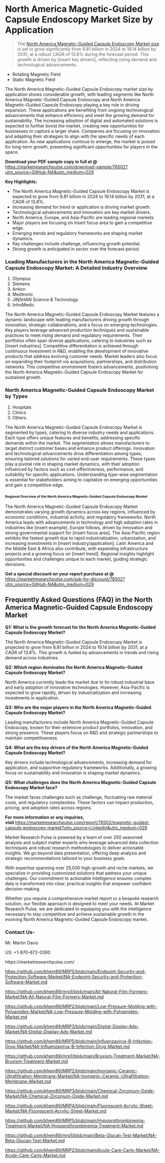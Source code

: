 <h1>North America Magnetic-Guided Capsule Endoscopy Market&nbsp;Size by Application</h1><blockquote><p>The <a href="https://marketresearchpulse.com/download-sample/78502?utm_source=GitHub-NA&amp;utm_medium=029">North America Magnetic-Guided Capsule Endoscopy Market size</a> is set to grow significantly from 8.81 billion in 2024 to 19.14 billion by 2031, at a robust CAGR of 13.8% during the forecast period. This growth is driven by [insert key drivers], reflecting rising demand and technological advancements.</p></blockquote><ul><li>Rotating Magnetic Field<li> Static Magnetic Field</li></ul><p>The North America Magnetic-Guided Capsule Endoscopy market size by application shows considerable growth, with leading segments like North America Magnetic-Guided Capsule Endoscopy and North America Magnetic-Guided Capsule Endoscopy playing a key role in driving expansion. These applications are benefiting from ongoing technological advancements that enhance efficiency and meet the growing demand for sustainability. The increasing adoption of digital and automated solutions is expected to further boost the market, creating new opportunities for businesses to capture a larger share. Companies are focusing on innovation and adapting their strategies to align with the specific needs of each application. As new applications continue to emerge, the market is poised for long-term growth, presenting significant opportunities for players in the space.</p><p><strong>Download your PDF sample copy in full at @ </strong><a href="https://marketresearchpulse.com/download-sample/78502?utm_source=GitHub-NA&amp;utm_medium=029">https://marketresearchpulse.com/download-sample/78502?utm_source=GitHub-NA&amp;utm_medium=029</a></p><p><strong>Key Highlights: </strong></p><ul><li>The North America Magnetic-Guided Capsule Endoscopy Market is expected to grow from 8.81 billion in 2024 to 19.14 billion by 2031, at a CAGR of 13.8%.</li><li>Increasing demand for trend or application is driving market growth.</li><li>Technological advancements and innovation are key market drivers.</li><li>North America, Europe, and Asia-Pacific are leading regional markets.</li><li>Major players are focusing on insert focus area to gain a competitive edge.</li><li>Emerging trends and regulatory frameworks are shaping market dynamics.</li><li>Key challenges include challenge, influencing growth potential.</li><li>Strong growth is anticipated in sector over the forecast period.</li></ul><h3>Leading Manufacturers in the North America Magnetic-Guided Capsule Endoscopy Market: A Detailed Industry Overview</h3><ol><li>Olympus</li><li>Siemens</li><li>Ankon</li><li>Medtronic</li><li>JINSHAN Science & Technology</li><li>IntroMedic</li></ol><div class="flex max-w-full flex-col flex-grow"><div class="min-h-8 text-message flex w-full flex-col items-end gap-2 whitespace-normal break-words [.text-message+&amp;]:mt-5" dir="auto" data-message-author-role="assistant" data-message-id="fd8432e4-4910-450d-b182-61b7bfb0a01f" data-message-model-slug="gpt-4o"><div class="flex w-full flex-col gap-1 empty:hidden first:pt-[3px]"><div class="markdown prose w-full break-words dark:prose-invert light"><p>The North America Magnetic-Guided Capsule Endoscopy Market features a dynamic landscape with leading manufacturers driving growth through innovation, strategic collaborations, and a focus on emerging technologies. Key players leverage advanced production techniques and sustainable practices to meet rising demand and regulatory requirements. Their portfolios often span diverse applications, catering to industries such as [insert industries]. Competitive differentiation is achieved through continuous investment in R&amp;D, enabling the development of innovative products that address evolving customer needs. Market leaders also focus on expanding their footprint via acquisitions, partnerships, and distribution networks. This competitive environment fosters advancements, positioning the North America Magnetic-Guided Capsule Endoscopy Market for sustained growth.</p></div></div></div></div><h3>North America Magnetic-Guided Capsule Endoscopy Market by Types</h3><ol><li>Hospitals<li> Clinics<li> Others</li></ol><div class="flex max-w-full flex-col flex-grow"><div class="min-h-8 text-message flex w-full flex-col items-end gap-2 whitespace-normal break-words [.text-message+&amp;]:mt-5" dir="auto" data-message-author-role="assistant" data-message-id="084470be-0bb7-4664-bddf-5156b4f41249" data-message-model-slug="gpt-4o-mini"><div class="flex w-full flex-col gap-1 empty:hidden first:pt-[3px]"><div class="markdown prose w-full break-words dark:prose-invert light"><p>The North America Magnetic-Guided Capsule Endoscopy Market is segmented by types, catering to diverse industry needs and applications. Each type offers unique features and benefits, addressing specific demands within the market. The segmentation allows manufacturers to target distinct customer bases and enhance product offerings. Innovation and technological advancements drive differentiation among types, ensuring tailored solutions for varied end-user requirements. These types play a pivotal role in shaping market dynamics, with their adoption influenced by factors such as cost-effectiveness, performance, and suitability for specific applications. Understanding type-wise segmentation is essential for stakeholders aiming to capitalize on emerging opportunities and gain a competitive edge.</p></div></div></div></div><h3><span style="font-size: 11px;">Regional Overview of the North America Magnetic-Guided Capsule Endoscopy Market</span></h3><div class="flex max-w-full flex-col flex-grow"><div class="min-h-8 text-message flex w-full flex-col items-end gap-2 whitespace-normal break-words [.text-message+&amp;]:mt-5" dir="auto" data-message-author-role="assistant" data-message-id="e9038762-ce64-4e30-91c9-9bd413514231" data-message-model-slug="gpt-4o-mini"><div class="flex w-full flex-col gap-1 empty:hidden first:pt-[3px]"><div class="markdown prose w-full break-words dark:prose-invert light"><p>The North America Magnetic-Guided Capsule Endoscopy Market demonstrates varying growth dynamics across key regions, influenced by economic conditions, industrial activity, and regulatory frameworks. North America leads with advancements in technology and high adoption rates in industries like [insert example]. Europe follows, driven by innovation and strong governmental support for [insert focus area]. The Asia-Pacific region exhibits the fastest growth due to rapid industrialization, urbanization, and increasing investments in [insert industry/application]. Latin America and the Middle East &amp; Africa also contribute, with expanding infrastructure projects and a growing focus on [insert trend]. Regional insights highlight opportunities and challenges unique to each market, guiding strategic decisions.</p></div></div></div></div><p><strong>Get a special discount on your report purchase at @ </strong><a href="https://marketresearchpulse.com/ask-for-discount/78502?utm_source=GitHub-NA&amp;utm_medium=029">https://marketresearchpulse.com/ask-for-discount/78502?utm_source=GitHub-NA&amp;utm_medium=029</a></p><h2>Frequently Asked Questions (FAQ) in the North America Magnetic-Guided Capsule Endoscopy Market</h2><p><strong>Q1: What is the growth forecast for the North America Magnetic-Guided Capsule Endoscopy Market?</strong></p><p>The North America Magnetic-Guided Capsule Endoscopy Market is projected to grow from 8.81 billion in 2024 to 19.14 billion by 2031, at a CAGR of 13.8%. This growth is fueled by advancements in trends and rising demand across industries.</p><p><strong>Q2: Which region dominates the North America Magnetic-Guided Capsule Endoscopy Market?</strong></p><p>North America currently leads the market due to its robust industrial base and early adoption of innovative technologies. However, Asia-Pacific is expected to grow rapidly, driven by industrialization and increasing investments in application.</p><p><strong>Q3: Who are the major players in the North America Magnetic-Guided Capsule Endoscopy Market?</strong></p><p>Leading manufacturers include North America Magnetic-Guided Capsule Endoscopy, known for their extensive product portfolios, innovation, and strong presence. These players focus on R&amp;D and strategic partnerships to maintain competitiveness.</p><p><strong>Q4: What are the key drivers of the North America Magnetic-Guided Capsule Endoscopy Market?</strong></p><p>Key drivers include technological advancements, increasing demand for application, and supportive regulatory frameworks. Additionally, a growing focus on sustainability and innovation is shaping market dynamics.</p><p><strong>Q5: What challenges does the North America Magnetic-Guided Capsule Endoscopy Market face?</strong></p><p>The market faces challenges such as challenge, fluctuating raw material costs, and regulatory complexities. These factors can impact production, pricing, and adoption rates across regions.</p><p><strong>For more information or any inquiries, visit&nbsp;</strong><a href="https://marketresearchpulse.com/report/78502/magnetic-guided-capsule-endoscopy-market?utm_source=Linkedin&utm_medium=029">https://marketresearchpulse.com/report/78502/magnetic-guided-capsule-endoscopy-market?utm_source=Linkedin&utm_medium=029</a></p><p>Market Research Pulse is powered by a team of over 250 seasoned analysts and subject matter experts who leverage advanced data collection techniques and robust research methodologies to deliver actionable insights. We go beyond data presentation, offering deep analysis and strategic recommendations tailored to your business goals.</p><p>With expertise spanning over 25,000 high-growth and niche markets, we specialize in providing customized solutions that address your unique challenges. Our commitment to actionable intelligence ensures complex data is transformed into clear, practical insights that empower confident decision-making.</p><p>Whether you require a comprehensive market report or a bespoke research solution, our flexible approach is designed to meet your needs. At Market Research Pulse, we are dedicated to equipping you with the intelligence necessary to stay competitive and achieve sustainable growth in the evolving North America Magnetic-Guided Capsule Endoscopy market.</p><h3><strong>Contact Us-</strong></h3><p>Mr. Martin Davis</p><p>US: +1-970-672-0390</p><p>https://marketresearchpulse.com/</p><p><a href="https://github.com/khem89/MRP5/blob/main/Endpoint-Security-and-Protection-Software-Market/NA-Endpoint-Security-and-Protection-Software-Market.md">https://github.com/khem89/MRP5/blob/main/Endpoint-Security-and-Protection-Software-Market/NA-Endpoint-Security-and-Protection-Software-Market.md</a></p><p><a href="https://github.com/khem89/mrp1/blob/main/All-Natural-Film-Formers-Market/NA-All-Natural-Film-Formers-Market.md">https://github.com/khem89/mrp1/blob/main/All-Natural-Film-Formers-Market/NA-All-Natural-Film-Formers-Market.md</a></p><p><a href="https://github.com/khem89/MRP2/blob/main/Low-Pressure-Molding-with-Polyamides-Market/NA-Low-Pressure-Molding-with-Polyamides-Market.md">https://github.com/khem89/MRP2/blob/main/Low-Pressure-Molding-with-Polyamides-Market/NA-Low-Pressure-Molding-with-Polyamides-Market.md</a></p><p><a href="https://github.com/khem89/MRP3/blob/main/Digital-Display-Ads-Market/NA-Digital-Display-Ads-Market.md">https://github.com/khem89/MRP3/blob/main/Digital-Display-Ads-Market/NA-Digital-Display-Ads-Market.md</a></p><p><a href="https://github.com/khem89/MRP5/blob/main/Influenzavirus-B-Infection-Drug-Market/NA-Influenzavirus-B-Infection-Drug-Market.md">https://github.com/khem89/MRP5/blob/main/Influenzavirus-B-Infection-Drug-Market/NA-Influenzavirus-B-Infection-Drug-Market.md</a></p><p><a href="https://github.com/khem89/mrp1/blob/main/Bruxism-Treatment-Market/NA-Bruxism-Treatment-Market.md">https://github.com/khem89/mrp1/blob/main/Bruxism-Treatment-Market/NA-Bruxism-Treatment-Market.md</a></p><p><a href="https://github.com/khem89/MRP2/blob/main/Inorganic-Ceramic-Ultrafiltration-Membrane-Market/NA-Inorganic-Ceramic-Ultrafiltration-Membrane-Market.md">https://github.com/khem89/MRP2/blob/main/Inorganic-Ceramic-Ultrafiltration-Membrane-Market/NA-Inorganic-Ceramic-Ultrafiltration-Membrane-Market.md</a></p><p><a href="https://github.com/khem89/MRP3/blob/main/Chemical-Zirconium-Oxide-Market/NA-Chemical-Zirconium-Oxide-Market.md">https://github.com/khem89/MRP3/blob/main/Chemical-Zirconium-Oxide-Market/NA-Chemical-Zirconium-Oxide-Market.md</a></p><p><a href="https://github.com/khem89/MRP4/blob/main/Fluorescent-Acrylic-Sheet-Market/NA-Fluorescent-Acrylic-Sheet-Market.md">https://github.com/khem89/MRP4/blob/main/Fluorescent-Acrylic-Sheet-Market/NA-Fluorescent-Acrylic-Sheet-Market.md</a></p><p><a href="https://github.com/khem89/MRP5/blob/main/Hypoprothrombinemia-Treatment-Market/NA-Hypoprothrombinemia-Treatment-Market.md">https://github.com/khem89/MRP5/blob/main/Hypoprothrombinemia-Treatment-Market/NA-Hypoprothrombinemia-Treatment-Market.md</a></p><p><a href="https://github.com/khem89/mrp1/blob/main/Beta-Glucan-Test-Market/NA-Beta-Glucan-Test-Market.md">https://github.com/khem89/mrp1/blob/main/Beta-Glucan-Test-Market/NA-Beta-Glucan-Test-Market.md</a></p><p><a href="https://github.com/khem89/MRP2/blob/main/Acute-Care-Carts-Market/NA-Acute-Care-Carts-Market.md">https://github.com/khem89/MRP2/blob/main/Acute-Care-Carts-Market/NA-Acute-Care-Carts-Market.md</a></p>

